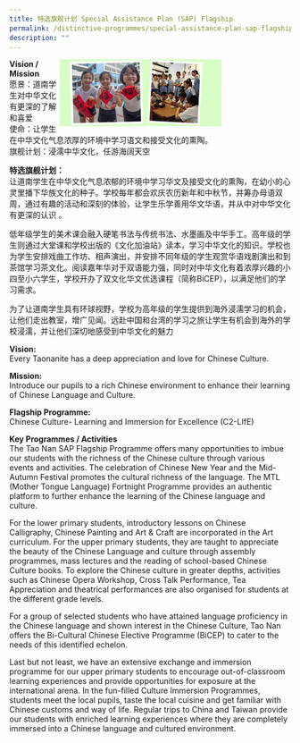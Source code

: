 ```yaml
---
title: 特选旗舰计划 Special Assistance Plan (SAP) Flagship
permalink: /distinctive-programmes/special-assistance-plan-sap-flagship/
description: ""
---
```


<div>  
<div style="float: right">  
<img src="/images/special_assistance_plan.png" 
     style="width:70%">
</div>  
<div></div>  
</div>

**Vision / Mission** <br>
愿景：道南学生对中华文化有更深的了解和喜爱 <br>
使命：让学生在中华文化气息浓厚的环境中学习语文和接受文化的熏陶。<br>
旗舰计划：浸濡中华文化，任游海阔天空

 
**特选旗舰计划：** <br>
让道南学生在中华文化气息浓郁的环境中学习华文及接受文化的熏陶，在幼小的心灵里播下华族文化的种子。学校每年都会欢庆农历新年和中秋节，并筹办母语双周，通过有趣的活动和深刻的体验，让学生乐学善用华文华语，并从中对中华文化有更深的认识 。

低年级学生的美术课会融入硬笔书法与传统书法、水墨画及中华手工。高年级的学生则通过大堂课和学校出版的《文化加油站》读本，学习中华文化的知识。学校也为学生安排戏曲工作坊、相声演出，并安排不同年级的学生观赏华语戏剧演出和到茶馆学习茶文化。阅读嘉年华对于双语能力强，同时对中华文化有着浓厚兴趣的小四至小六学生，学校开办了双文化华文优选课程（简称BiCEP），以满足他们的学习需求。

为了让道南学生具有环球视野，学校为高年级的学生提供到海外浸濡学习的机会，让他们走出教室，增广见闻。远赴中国和台湾的学习之旅让学生有机会到海外的学校浸濡，并让他们深切地感受到中华文化的魅力

**Vision:** <br>
Every Taonanite has a deep appreciation and love for Chinese Culture.

**Mission:** <br>
Introduce our pupils to a rich Chinese environment to enhance their learning of Chinese Language and Culture.

**Flagship Programme:** <br>
Chinese Culture- Learning and Immersion for Excellence (C2-LIfE)

**Key Programmes / Activities** <br>
The Tao Nan SAP Flagship Programme offers many opportunities to imbue our students with the richness of the Chinese culture through various events and activities. The celebration of Chinese New Year and the Mid-Autumn Festival promotes the cultural richness of the language. The MTL (Mother Tongue Language) Fortnight Programme provides an authentic platform to further enhance the learning of the Chinese language and culture.

For the lower primary students, introductory lessons on Chinese Calligraphy, Chinese Painting and Art & Craft are incorporated in the Art curriculum. For the upper primary students, they are taught to appreciate the beauty of the Chinese Language and culture through assembly programmes, mass lectures and the reading of school-based Chinese Culture books. To explore the Chinese culture in greater depths, activities such as Chinese Opera Workshop, Cross Talk Performance, Tea Appreciation and theatrical performances are also organised for students at the different grade levels.  

For a group of selected students who have attained language proficiency in the Chinese language and shown interest in the Chinese Culture, Tao Nan offers the Bi-Cultural Chinese Elective Programme (BiCEP) to cater to the needs of this identified echelon.

Last but not least, we have an extensive exchange and immersion programme for our upper primary students to encourage out-of-classroom learning experiences and provide opportunities for exposure at the international arena. In the fun-filled Culture Immersion Programmes, students meet the local pupils, taste the local cuisine and get familiar with Chinese customs and way of life. Regular trips to China and Taiwan provide our students with enriched learning experiences where they are completely immersed into a Chinese language and cultured environment.